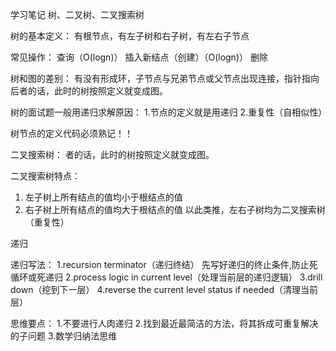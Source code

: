 ﻿学习笔记
树、二叉树、二叉搜索树

树的基本定义：
有根节点，有左子树和右子树，有左右子节点

常见操作：
查询（O(logn)）
插入新结点（创建）（O(logn)）
删除

树和图的差别：
有没有形成环，子节点与兄弟节点或父节点出现连接，指针指向后者的话，此时的树按照定义就变成图。

树的面试题一般用递归求解原因：
1.节点的定义就是用递归
2.重复性（自相似性）

树节点的定义代码必须熟记！！

二叉搜索树：
者的话，此时的树按照定义就变成图。

二叉搜索树特点：
1. 左子树上所有结点的值均小于根结点的值
2. 右子树上所有结点的值均大于根结点的值
以此类推，左右子树均为二叉搜索树（重复性）

递归

递归写法：
1.recursion terminator（递归终结）
	先写好递归的终止条件,防止死循环或死递归
2.process logic in current level（处理当前层的递归逻辑）
3.drill down（挖到下一层）
4.reverse the current level status if needed（清理当前层）

思维要点：
1.不要进行人肉递归
2.找到最近最简洁的方法，将其拆成可重复解决的子问题
3.数学归纳法思维
